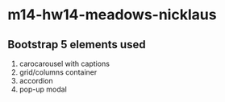 # m14-hw14-meadows-nicklaus

## Bootstrap 5 elements used

1. carocarousel with captions
2. grid/columns container
3. accordion
4. pop-up modal
